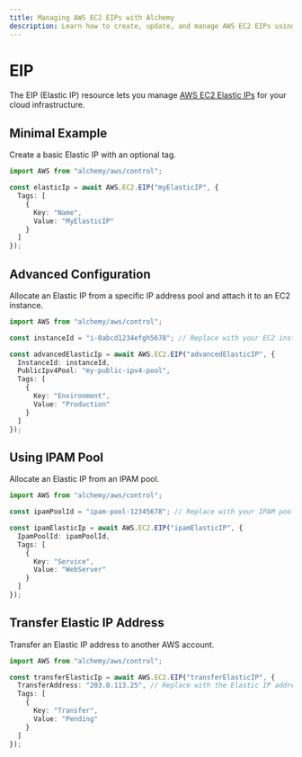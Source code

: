 ```yaml
---
title: Managing AWS EC2 EIPs with Alchemy
description: Learn how to create, update, and manage AWS EC2 EIPs using Alchemy Cloud Control.
---
```


# EIP

The EIP (Elastic IP) resource lets you manage [AWS EC2 Elastic IPs](https://docs.aws.amazon.com/ec2/latest/userguide/) for your cloud infrastructure.

## Minimal Example

Create a basic Elastic IP with an optional tag.

```ts
import AWS from "alchemy/aws/control";

const elasticIp = await AWS.EC2.EIP("myElasticIP", {
  Tags: [
    {
      Key: "Name",
      Value: "MyElasticIP"
    }
  ]
});
```

## Advanced Configuration

Allocate an Elastic IP from a specific IP address pool and attach it to an EC2 instance.

```ts
import AWS from "alchemy/aws/control";

const instanceId = "i-0abcd1234efgh5678"; // Replace with your EC2 instance ID

const advancedElasticIp = await AWS.EC2.EIP("advancedElasticIP", {
  InstanceId: instanceId,
  PublicIpv4Pool: "my-public-ipv4-pool",
  Tags: [
    {
      Key: "Environment",
      Value: "Production"
    }
  ]
});
```

## Using IPAM Pool

Allocate an Elastic IP from an IPAM pool.

```ts
import AWS from "alchemy/aws/control";

const ipamPoolId = "ipam-pool-12345678"; // Replace with your IPAM pool ID

const ipamElasticIp = await AWS.EC2.EIP("ipamElasticIP", {
  IpamPoolId: ipamPoolId,
  Tags: [
    {
      Key: "Service",
      Value: "WebServer"
    }
  ]
});
```

## Transfer Elastic IP Address

Transfer an Elastic IP address to another AWS account.

```ts
import AWS from "alchemy/aws/control";

const transferElasticIp = await AWS.EC2.EIP("transferElasticIP", {
  TransferAddress: "203.0.113.25", // Replace with the Elastic IP address to transfer
  Tags: [
    {
      Key: "Transfer",
      Value: "Pending"
    }
  ]
});
```